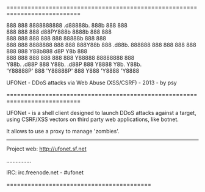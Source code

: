 =========================================================================== 

888     888 8888888888 .d88888b.  888b    888          888    
888     888 888        d88PY888b  8888b   888          888    
888     888 888       888     888 88888b  888          888    
888     888 8888888   888     888 888Y88b 888  .d88b.  888888 
888     888 888       888     888 888 Y88b888 d8P  Y8b 888    
888     888 888       888     888 888  Y88888 88888888 888    
Y88b. .d88P 888       Y88b. .d88P 888   Y8888 Y8b.     Y88b.  
 'Y88888P'  888        'Y88888P'  888    Y888  'Y8888   'Y8888

UFONet - DDoS attacks via Web Abuse (XSS/CSRF) - 2013 - by psy 

=========================================================================== 

UFONet - is a shell client designed to launch DDoS attacks against a target,  
using CSRF/XSS vectors on third party web applications, like botnet.  

It allows to use a proxy to manage 'zombies'.

----------------

Project web: http://ufonet.sf.net

................

IRC: irc.freenode.net - #ufonet

=========================================
